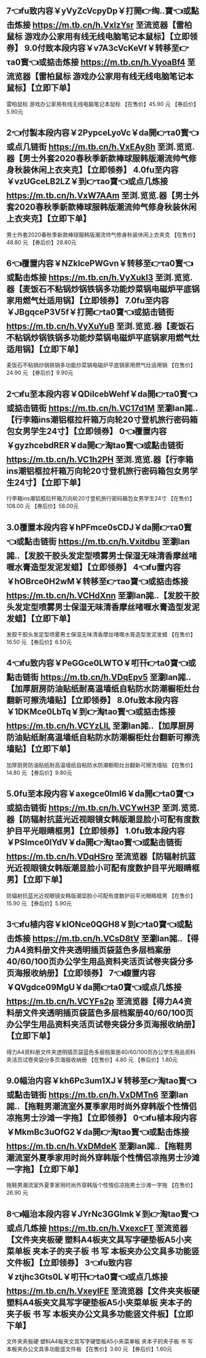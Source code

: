 

7👈fu致内容￥yVyZcVcpyDp￥打開👉绹..寶👈或點击炼接 https://m.tb.cn/h.VxlzYsr 至流览器【雷柏鼠标 游戏办公家用有线无线电脑笔记本鼠标】【立即领券】
9.0付致本段内容￥v7A3cVcKeVf￥转移至👉τa0寳👈或掂击炼接 https://m.tb.cn/h.VyoaBf4 至流览器【雷柏鼠标 游戏办公家用有线无线电脑笔记本鼠标】【立即下单】
-----------------
雷柏鼠标 游戏办公家用有线无线电脑笔记本鼠标
【在售价】45.90 元
【券后价】5.90元

2👈付製本段内容￥2PypceLyoVc￥da開👉τa0寳👈或点几链街 https://m.tb.cn/h.VxEAy8h 至浏.览览.器【男士外套2020春秋季新款棒球服韩版潮流帅气修身秋装休闲上衣夹克】【立即领券】
4.0fu至内容￥vzUGceLB2LZ￥到👉τao寶👈或点几炼接 https://m.tb.cn/h.VxW7AAm 至浏.览览.器【男士外套2020春秋季新款棒球服韩版潮流帅气修身秋装休闲上衣夹克】【立即下单】
-----------------
男士外套2020春秋季新款棒球服韩版潮流帅气修身秋装休闲上衣夹克
【在售价】48.80 元
【券后价】28.80元


6👈覆置内容￥NZklcePWGvn￥转移至👉τa0寳👈或點击炼接 https://m.tb.cn/h.VyXukI3 至浏.览览.器【麦饭石不粘锅炒锅铁锅多功能炒菜锅电磁炉平底锅家用燃气灶适用锅】【立即领券】
7.0fu至内容￥JBgqceP3V5f￥打開👉ta0寶👈或掂击链街 https://m.tb.cn/h.VyXuYuB 至浏.览览.器【麦饭石不粘锅炒锅铁锅多功能炒菜锅电磁炉平底锅家用燃气灶适用锅】【立即下单】
-----------------
麦饭石不粘锅炒锅铁锅多功能炒菜锅电磁炉平底锅家用燃气灶适用锅
【在售价】24.90 元
【券后价】9.90元


2👈fu至本段内容￥QDiIcebWehf￥da開👉τa0寳👈或掂击链街 https://m.tb.cn/h.VC17d1M 至瀏lan嘂..【行李箱ins潮铝框拉杆箱万向轮20寸登机旅行密码箱包女男学生24寸】【立即领券】
0👈覆置内容￥gyzhcebdRER￥da開👉淘tao寳👈或點击链街 https://m.tb.cn/h.VC1h2PH 至浏.览览.器【行李箱ins潮铝框拉杆箱万向轮20寸登机旅行密码箱包女男学生24寸】【立即下单】
-----------------
行李箱ins潮铝框拉杆箱万向轮20寸登机旅行密码箱包女男学生24寸
【在售价】108.00 元
【券后价】58.00元



3.0覆置本段内容￥hPFmce0sCDJ￥da開👉τa0寳👈或點击链街 https://m.tb.cn/h.Vxitdbu 至瀏lan嘂..【发胶干胶头发定型喷雾男士保湿无味清香摩丝啫喱水膏造型发泥发蜡】【立即领券】
4👈fu置内容￥hOBrce0H2wM￥转移至👉τao寶👈或掂击炼接 https://m.tb.cn/h.VCHdXnn 至瀏lan嘂..【发胶干胶头发定型喷雾男士保湿无味清香摩丝啫喱水膏造型发泥发蜡】【立即下单】
-----------------
发胶干胶头发定型喷雾男士保湿无味清香摩丝啫喱水膏造型发泥发蜡
【在售价】16.50 元
【券后价】6.50元

4👈fu致内容￥PeGGce0LWTO￥咑幵👉ta0寶👈或點击链街 https://m.tb.cn/h.VDqEpv5 至瀏lan嘂..【加厚厨房防油贴纸耐高温墙纸自粘防水防潮橱柜灶台翻新可擦洗墙贴】【立即领券】
8.0fu致本段内容￥1DKMce0LbTq￥到👉淘tao寳👈或掂击炼接 https://m.tb.cn/h.VCYzLlL 至瀏lan嘂..【加厚厨房防油贴纸耐高温墙纸自粘防水防潮橱柜灶台翻新可擦洗墙贴】【立即下单】
-----------------
加厚厨房防油贴纸耐高温墙纸自粘防水防潮橱柜灶台翻新可擦洗墙贴
【在售价】14.80 元
【券后价】9.80元



5.0fu至本段内容￥axegce0lmI6￥da開👉ta0寶👈或掂击链街 https://m.tb.cn/h.VCYwH3P 至浏.览览.器【防辐射抗蓝光近视眼镜女韩版潮显脸小可配有度数护目平光眼睛框男】【立即领券】
1.0fu致本段内容￥PSlmce0lYdV￥da開👉淘tao寳👈或點击链街 https://m.tb.cn/h.VDqHSro 至流览器【防辐射抗蓝光近视眼镜女韩版潮显脸小可配有度数护目平光眼睛框男】【立即下单】
-----------------
防辐射抗蓝光近视眼镜女韩版潮显脸小可配有度数护目平光眼睛框男
【在售价】15.90 元
【券后价】5.90元

3👈fu植内容￥klONce0QGH8￥到👉ta0寶👈或點击炼接 https://m.tb.cn/h.VCsD8tV 至瀏lan嘂..【得力A4资料册文件夹透明插页袋蓝色多层档案册40/60/100页办公学生用品资料夹活页试卷夹袋分多页海报收纳册】【立即领券】
7👈緮置内容￥QVgdce09MgU￥da開👉ta0寶👈或点几炼接 https://m.tb.cn/h.VCYFs2p 至流览器【得力A4资料册文件夹透明插页袋蓝色多层档案册40/60/100页办公学生用品资料夹活页试卷夹袋分多页海报收纳册】【立即下单】
-----------------
得力A4资料册文件夹透明插页袋蓝色多层档案册40/60/100页办公学生用品资料夹活页试卷夹袋分多页海报收纳册
【在售价】4.80 元
【券后价】1.80元



9.0幅治内容￥kh6Pc3um1XJ￥转移至👉淘tao寳👈或點击链街 https://m.tb.cn/h.VxDMTn6 至瀏lan嘂..【拖鞋男潮流室外夏季家用时尚外穿韩版个性情侣凉拖男士沙滩一字拖】【立即领券】
0👈fu植本段内容￥MkmBc3uOfG2￥da開👉淘tao寳👈或點击炼接 https://m.tb.cn/h.VxDMdeK 至瀏lan嘂..【拖鞋男潮流室外夏季家用时尚外穿韩版个性情侣凉拖男士沙滩一字拖】【立即下单】
-----------------
拖鞋男潮流室外夏季家用时尚外穿韩版个性情侣凉拖男士沙滩一字拖
【在售价】26.90 元


8👈幅治本段内容￥JYrNc3GGlmk￥到👉淘tao寳👈或点几炼接 https://m.tb.cn/h.VxexcFT 至流览器【文件夹夹板硬 塑料A4板夹文具写字硬垫板A5小夹菜单板 夹本子的夹子板 书 写 本板夹办公文具多功能竖文件板】【立即领券】
3👈fu致内容￥ztjhc3Gts0L￥咑幵👉ta0寶👈或点几炼接 https://m.tb.cn/h.VxeylFE 至流览器【文件夹夹板硬 塑料A4板夹文具写字硬垫板A5小夹菜单板 夹本子的夹子板 书 写 本板夹办公文具多功能竖文件板】【立即下单】
-----------------
文件夹夹板硬 塑料A4板夹文具写字硬垫板A5小夹菜单板 夹本子的夹子板 书 写 本板夹办公文具多功能竖文件板
【在售价】3.60 元
【券后价】1.60元
















